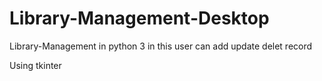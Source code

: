 # Library-Management-Desktop

Library-Management in python 3 
in this user can add update delet record 


Using  tkinter

